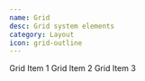 ```yaml
---
name: Grid
desc: Grid system elements
category: Layout
icon: grid-outline
---
```


<core-knobs  element="core-grid">
<core-grid>
  <core-grid-item sm="12" md="6">
    <core-box p="md" bg="ui-weak">Grid Item 1</core-box>
  </core-grid-item>
  <core-grid-item sm="12" md="4">
    <core-box p="md" bg="ui-weak">Grid Item 2</core-box>
  </core-grid-item>
  <core-grid-item sm="12" md="2">
    <core-box p="md" bg="ui-weak">Grid Item 3</core-box>
  </core-grid-item>
</core-grid>
</core-knobs>
